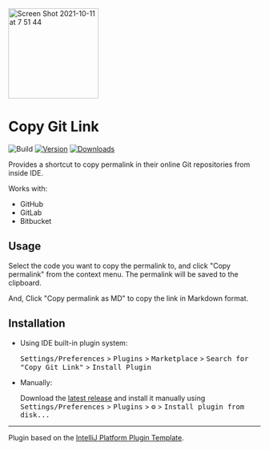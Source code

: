 <img width="180" alt="Screen Shot 2021-10-11 at 7 51 44" src="https://user-images.githubusercontent.com/11070996/136715482-49f3b847-7926-404d-985b-3259d7e20a30.png">

# Copy Git Link

![Build](https://github.com/kawamataryo/copy-git-link/workflows/Build/badge.svg)
[![Version](https://img.shields.io/jetbrains/plugin/v/PLUGIN_ID.svg)](https://plugins.jetbrains.com/plugin/PLUGIN_ID)
[![Downloads](https://img.shields.io/jetbrains/plugin/d/PLUGIN_ID.svg)](https://plugins.jetbrains.com/plugin/PLUGIN_ID)

<!-- Plugin description -->
Provides a shortcut to copy permalink in their online Git repositories from inside IDE.

Works with:

- GitHub
- GitLab
- Bitbucket

## Usage

Select the code you want to copy the permalink to, and click "Copy permalink" from the context menu. The permalink will be saved to the clipboard.

And, Click "Copy permalink as MD" to copy the link in Markdown format.

<!-- Plugin description end -->

## Installation

- Using IDE built-in plugin system:
  
  <kbd>Settings/Preferences</kbd> > <kbd>Plugins</kbd> > <kbd>Marketplace</kbd> > <kbd>Search for "Copy Git Link"</kbd> >
  <kbd>Install Plugin</kbd>
  
- Manually:

  Download the [latest release](https://github.com/kawamataryo/copy-git-link/releases/latest) and install it manually using
  <kbd>Settings/Preferences</kbd> > <kbd>Plugins</kbd> > <kbd>⚙️</kbd> > <kbd>Install plugin from disk...</kbd>


---
Plugin based on the [IntelliJ Platform Plugin Template][template].

[template]: https://github.com/JetBrains/intellij-platform-plugin-template
